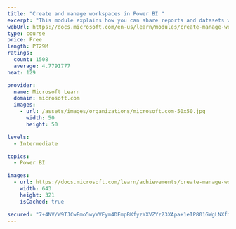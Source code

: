```yaml
---
title: "Create and manage workspaces in Power BI "
excerpt: "This module explains how you can share reports and datasets with your users and how to create a deployment strategy that makes sense for you and your organization. Furthermore, you will learn about data lineage in Microsoft Power BI."
webUrl: https://docs.microsoft.com/en-us/learn/modules/create-manage-workspaces-power-bi/
type: course
price: Free
length: PT29M
ratings:
  count: 1508
  average: 4.7791777
heat: 129

provider:
  name: Microsoft Learn
  domain: microsoft.com
  images:
    - url: /assets/images/organizations/microsoft.com-50x50.jpg
      width: 50
      height: 50

levels:
  - Intermediate

topics:
  - Power BI

images:
  - url: https://docs.microsoft.com/learn/achievements/create-manage-workspaces-power-bi-social.png
    width: 643
    height: 321
    isCached: true

secured: "7+4NV/W9TJCwEmo5wyWVEym4DFmpBKfyzYXVZYz23XApa+1eIP801GWgLNXfmJoWaNsnbVvylp1tBj2kUBV4s4CbNb1zVie91SbnrFjSXn2oC5LXPVqfoKSTLkBxXk4v17hnc9coz5zHMGC6sb9CYht1KGVTal9XI5BeOPF+BOB9jSmn57vMKTEDf/bRMY4zLK/MdMUMK6aLPmgvjHW/aOf7k8PEMzTAZUAjvLP6BWGqLEsHfiaYcV3Dki3CD6s01prlKKL4RU9P02ab9uwbjjBKJwL77JECbzo1XQIJ16t9Uu4wwBz7oWaI+cZz7vJPUFoZ4/SiNQHT1V2BdbCbxOxrcxKZzpmJk+qQN1hGobrbLFKpMljhooY8VRjFyk/cBgEJ0DxbwTw2AVPxjhSi88sUPhj38PBW5/avNWJXPHw=;D/v/DMi7fCpxVJix1ktPNg=="
---
```


